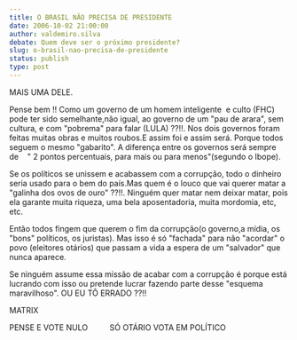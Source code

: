 ```yaml
---
title: O BRASIL NÃO PRECISA DE PRESIDENTE
date: 2006-10-02 21:00:00
author: valdemiro.silva
debate: Quem deve ser o próximo presidente?
slug: o-brasil-nao-precisa-de-presidente
status: publish 
type: post
---
```


MAIS UMA DELE.


Pense bem !! Como um governo de um homem inteligente  e culto (FHC) pode ter sido semelhante,não igual, ao governo de um "pau de arara", sem cultura, e com "pobrema" para falar (LULA) ??!!. Nos dois governos foram feitas muitas obras e muitos roubos.E assim foi e assim será. Porque todos seguem o mesmo "gabarito". A diferença entre os governos será sempre de    " 2 pontos percentuais, para mais ou para menos"(segundo o Ibope).


Se os políticos se unissem e acabassem com a corrupção, todo o dinheiro seria usado para o bem do país.Mas quem é o louco que vai querer matar a "galinha dos ovos de ouro" ??!!. Ninguém quer matar nem deixar matar, pois ela garante muita riqueza, uma bela aposentadoria, muita mordomia, etc, etc. 


Então todos fingem que querem o fim da corrupção(o governo,a mídia, os "bons" políticos, os juristas). Mas isso é só "fachada" para não "acordar" o povo (eleitores otários) que passam a vida a espera de um "salvador" que nunca aparece.


Se ninguém assume essa missão de acabar com a corrupção é porque está lucrando com isso ou pretende lucrar fazendo parte desse "esquema maravilhoso". OU EU TÔ ERRADO ??!!


MATRIX


PENSE E VOTE NULO          SÓ OTÁRIO VOTA EM POLÍTICO


 


